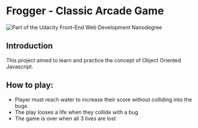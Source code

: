 # Frogger - Classic Arcade Game

![Part of the Udacity Front-End Web Development Nanodegree](https://img.shields.io/badge/Udacity-Front--End%20Web%20Developer%20Nanodegree-02b3e4.svg)

## Introduction

This project aimed to learn and practice the concept of Object Oriented Javascript.

## How to play:
* Player must reach water to increase their score without colliding into the bugs
* The play looses a life when they collide with a bug
* The game is over when all 3 lives are lost